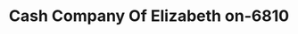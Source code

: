 ---
f_zip-code: 37643
f_state-code: TN
title: Cash Company Of Elizabeth on-6810
f_phone: 423-543-3005
f_city-only: Elizabethton
f_address: Elizabethton Elizabethton
f_location-unique-id: '6810'
slug: cash-company-of-elizabeth-on-6810
updated-on: '2024-05-30T13:46:58.046Z'
created-on: '2024-05-30T13:36:59.803Z'
published-on: '2024-05-30T13:54:32.469Z'
f_city-state: cms/city/elizabethton-tn.md
f_company: cms/company/cash-company-of-elizabeth-on.md
f_state: cms/state/tennessee.md
layout: '[payday-loan].html'
tags: payday-loan
---